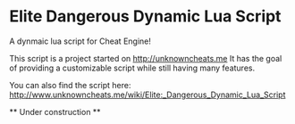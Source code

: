 # Elite Dangerous Dynamic Lua Script
A dynmaic lua script for Cheat Engine!

This script is a project started on http://unknowncheats.me
It has the goal of providing a customizable script while still having many features.

You can also find the script here: http://www.unknowncheats.me/wiki/Elite:_Dangerous_Dynamic_Lua_Script

** Under construction **
